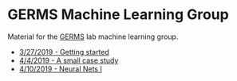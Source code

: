 # GERMS Machine Learning Group

Material for the [GERMS](http://germslab.org/) lab machine learning group.

* [3/27/2019 - Getting started](https://nbviewer.jupyter.org/github/pommevilla/germs.ml/blob/master/notebooks/3272019.ipyn)
* [4/4/2019 - A small case study](https://nbviewer.jupyter.org/github/pommevilla/germs.ml/blob/master/notebooks/04032019.ipynb)
* [4/10/2019 - Neural Nets I](https://github.com/pommevilla/germs.ml/raw/master/slides/slides_04102019.pdf)
